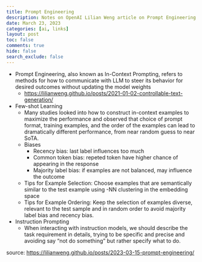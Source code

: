 ```yaml
---
title: Prompt Engineering
description: Notes on OpenAI Lilian Weng article on Prompt Engineering
date: March 23, 2023
categories: [ai, links]
layout: post
toc: false
comments: true
hide: false
search_exclude: false
---
```


- Prompt Engineering, also known as In-Context Prompting, refers to methods for how to communicate with LLM to steer its behavior for desired outcomes without updating the model weights
  - https://lilianweng.github.io/posts/2021-01-02-controllable-text-generation/
- Few-shot Learning
  - Many studies looked into how to construct in-context examples to maximize the performance and observed that choice of prompt format, training examples, and the order of the examples can lead to dramatically different performance, from near random guess to near SoTA.
  - Biases
    - Recency bias: last label influences too much
    - Common token bias: repeted token have higher chance of appearing in the response
    - Majority label bias: if examples are not balanced, may influence the outcome
  - Tips for Example Selection: Choose examples that are semantically similar to the test example using -NN clustering in the embedding space
  - Tips for Example Ordering: Keep the selection of examples diverse, relevant to the test sample and in random order to avoid majority label bias and recency bias.
- Instruction Prompting
  - When interacting with instruction models, we should describe the task requirement in details, trying to be specific and precise and avoiding say “not do something” but rather specify what to do.

source: https://lilianweng.github.io/posts/2023-03-15-prompt-engineering/
